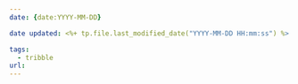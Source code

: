 ```yaml
---
date: {date:YYYY-MM-DD} 

date updated: <%+ tp.file.last_modified_date("YYYY-MM-DD HH:mm:ss") %>

tags:
  - tribble
url:
---
```




